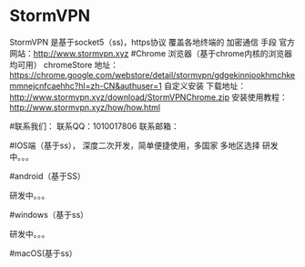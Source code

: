 # StormVPN
StormVPN 是基于socket5（ss)，https协议 覆盖各地终端的 加密通信 手段
官方网站：http://www.stormvpn.xyz
#Chrome 浏览器（基于chrome内核的浏览器均可用）
chromeStore 地址：https://chrome.google.com/webstore/detail/stormvpn/gdgekinnjookhmchkemmnejcnfcaehhc?hl=zh-CN&authuser=1
自定义安装
下载地址：http://www.stormvpn.xyz/download/StormVPNChrome.zip
安装使用教程：http://www.stormvpn.xyz/how/how.html

#联系我们：
联系QQ：1010017806
联系邮箱：

#IOS端（基于ss）， 深度二次开发，简单便捷使用，多国家 多地区选择
研发中。。。


#android（基于SS）

研发中。。。

#windows（基于ss）

研发中。。。


#macOS(基于ss）

